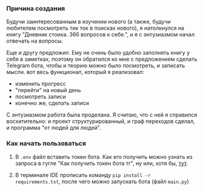 ### Причина создания
Будучи заинтересованным в изучении нового (а также, будучи любителем посмотреть тик ток в поисках нового), я натолкнулся на книгу "Дневник стоика. 366 вопросов к себе.", и я с энтузиазмом начал отвечать на вопросы.

Еще и другу предложил. Ему не очень было удобно заполнять книгу у себя в заметках, поэтому он обратился ко мне с предложением сделать Telegram бота, чтобы и теорию можно было посмотреть, и записать мысли. вот весь функционал, который я реализовал:
- изменить прогресс
- "перейти" на новый день
- посмотреть записи
- конечно же, сделать записи

С энтузиазмом работа была проделана. Я считаю, что с ней я справился восхитительно: и проект структурированный, и граф переходов сделал, и программа "от людей для людей".


### Как начать пользоваться
1. В `.env` файл вставить токен бота. Как его получить можно узнать из запроса в гугле "Как получить токен бота тг", ну или, хотя бы, [тут](https://web7.pro/kak-poluchit-token-bota-telegram-api/).

2. В терминале IDE прописать команду `pip install -r requirements.txt`, после чего можно запускать бота (файл `main.py`)
